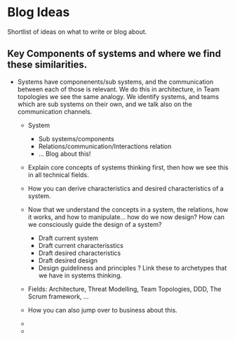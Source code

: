 # Blog Ideas

Shortlist of ideas on what to write or blog about.

## Key Components of systems and where we find these similarities.
* Systems have componenents/sub systems, and the communication between each of those is relevant. We do this in architecture, in Team topologies we see the same analogy. We identify systems, and teams which are sub systems on their own, and we talk also on the communication channels.
    * System
        * Sub systems/components
        * Relations/communication/Interactions relation
        * ...
    Blog about this!
    
    * Explain core concepts of systems thinking first, then how we see this in all technical fields. 
    * How you can derive characteristics and desired characteristics of a system.
    * Now that we understand the concepts in a system, the relations, how it works, and how to manipulate... how do we now design? How can we consciously guide the design of a system? 
        * Draft current system
        * Draft current characterisstics
        * Draft desired characteristics
        * Draft desired design
        * Design guideliness and principles ? Link these to archetypes that we have in systems thinking.
    * Fields: Architecture, Threat Modelling, Team Topologies, DDD, The Scrum framework, ...
    * How you can also jump over to business about this.
    * 
    * 